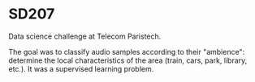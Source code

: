 # SD207
Data science challenge at Telecom Paristech.

The goal was to classify audio samples according to their "ambience": determine the local characteristics of the area (train, cars, park, library, etc.). It was a supervised learning problem.

